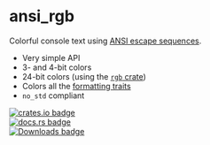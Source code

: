 # ansi_rgb
Colorful console text using [ANSI escape sequences](https://en.wikipedia.org/wiki/ANSI_escape_code#SGR_parameters).

 * Very simple API
 * 3- and 4-bit colors
 * 24-bit colors (using the [`rgb` crate](https://crates.io/crates/rgb))
 * Colors all the [formatting traits](https://doc.rust-lang.org/std/fmt/#formatting-traits)
 * `no_std` compliant

[![crates.io badge](https://img.shields.io/crates/v/ansi_rgb.svg)](https://crates.io/crates/ansi_rgb)<br/>
[![docs.rs badge](https://docs.rs/ansi_rgb/badge.svg)](https://docs.rs/ansi_rgb)<br/>
[![Downloads badge](https://img.shields.io/crates/d/ansi_rgb.svg)](https://crates.io/crates/ansi_rgb)